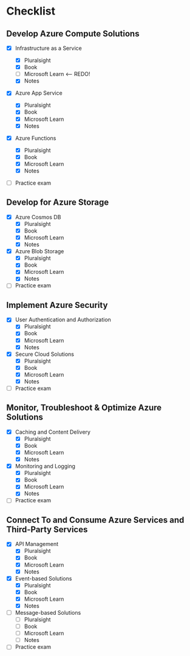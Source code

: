 # Checklist

## Develop Azure Compute Solutions

- [x] Infrastructure as a Service

  - [x] Pluralsight
  - [x] Book
  - [ ] Microsoft Learn <-- REDO!
  - [x] Notes

- [x] Azure App Service
  - [x] Pluralsight
  - [x] Book
  - [x] Microsoft Learn
  - [x] Notes
- [x] Azure Functions
  - [x] Pluralsight
  - [x] Book
  - [x] Microsoft Learn
  - [x] Notes
- [ ] Practice exam

## Develop for Azure Storage

- [x] Azure Cosmos DB
  - [x] Pluralsight
  - [x] Book
  - [x] Microsoft Learn
  - [x] Notes
- [x] Azure Blob Storage
  - [x] Pluralsight
  - [x] Book
  - [x] Microsoft Learn
  - [x] Notes
- [ ] Practice exam

## Implement Azure Security

- [x] User Authentication and Authorization
  - [x] Pluralsight
  - [x] Book
  - [x] Microsoft Learn
  - [x] Notes
- [x] Secure Cloud Solutions
  - [x] Pluralsight
  - [x] Book
  - [x] Microsoft Learn
  - [x] Notes
- [ ] Practice exam

## Monitor, Troubleshoot & Optimize Azure Solutions

- [x] Caching and Content Delivery
  - [x] Pluralsight
  - [x] Book
  - [x] Microsoft Learn
  - [x] Notes
- [x] Monitoring and Logging
  - [x] Pluralsight
  - [x] Book
  - [x] Microsoft Learn
  - [x] Notes
- [ ] Practice exam

## Connect To and Consume Azure Services and Third-Party Services

- [x] API Management
  - [x] Pluralsight
  - [x] Book
  - [x] Microsoft Learn
  - [x] Notes
- [x] Event-based Solutions
  - [x] Pluralsight
  - [x] Book
  - [x] Microsoft Learn
  - [x] Notes
- [ ] Message-based Solutions
  - [ ] Pluralsight
  - [ ] Book
  - [ ] Microsoft Learn
  - [ ] Notes
- [ ] Practice exam
